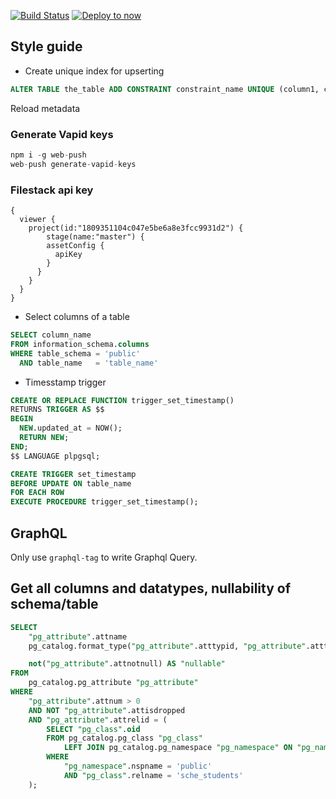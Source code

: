 [![Build Status](https://travis-ci.com/revskill10/next-template.svg?branch=master)](https://travis-ci.com/revskill10/next-template)
[![Deploy to now](https://deploy.now.sh/static/button.svg)](https://deploy.now.sh/?repo=https://github.com/revskill10/next-template)


## Style guide


- Create unique index for upserting

```sql
ALTER TABLE the_table ADD CONSTRAINT constraint_name UNIQUE (column1, column2);
```

Reload metadata


### Generate Vapid keys

```js
npm i -g web-push
web-push generate-vapid-keys
```

### Filestack api key

```
{
  viewer {
    project(id:"1809351104c047e5be6a8e3fcc9931d2") {
        stage(name:"master") {
        assetConfig {
          apiKey
        }
      }
    }
  }
}
```

- Select columns of a table

```sql
SELECT column_name
FROM information_schema.columns
WHERE table_schema = 'public'
  AND table_name   = 'table_name'
```

- Timesstamp trigger

```sql
CREATE OR REPLACE FUNCTION trigger_set_timestamp()
RETURNS TRIGGER AS $$
BEGIN
  NEW.updated_at = NOW();
  RETURN NEW;
END;
$$ LANGUAGE plpgsql;

CREATE TRIGGER set_timestamp
BEFORE UPDATE ON table_name
FOR EACH ROW
EXECUTE PROCEDURE trigger_set_timestamp();
```


## GraphQL

Only use `graphql-tag` to write Graphql Query.

## Get all columns and datatypes, nullability of schema/table

```sql
SELECT
    "pg_attribute".attname                                                    as "column",
    pg_catalog.format_type("pg_attribute".atttypid, "pg_attribute".atttypmod) as "datatype",

    not("pg_attribute".attnotnull) AS "nullable"
FROM
    pg_catalog.pg_attribute "pg_attribute"
WHERE
    "pg_attribute".attnum > 0
    AND NOT "pg_attribute".attisdropped
    AND "pg_attribute".attrelid = (
        SELECT "pg_class".oid
        FROM pg_catalog.pg_class "pg_class"
            LEFT JOIN pg_catalog.pg_namespace "pg_namespace" ON "pg_namespace".oid = "pg_class".relnamespace
        WHERE
            "pg_namespace".nspname = 'public'
            AND "pg_class".relname = 'sche_students'
    );
```